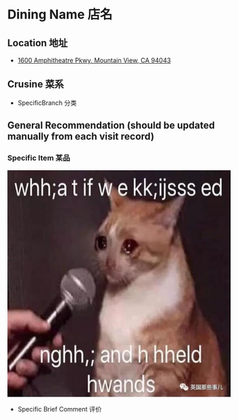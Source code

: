 # Dining Name 店名

## Location 地址

- [1600 Amphitheatre Pkwy, Mountain View, CA 94043](https://goo.gl/maps/arU8bMuSbu7AKZwK9)

## Crusine 菜系

- SpecificBranch 分类

## General Recommendation (should be updated manually from each visit record)

### Specific Item 某品

![Item](Template_PixDatetime/TemplateDatetime001.jpg)

- Specific Brief Comment 评价
